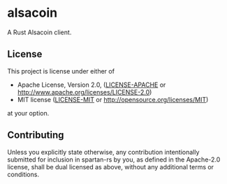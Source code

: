 # alsacoin

A Rust Alsacoin client.

## License

This project is license under either of

 * Apache License, Version 2.0, ([LICENSE-APACHE](LICENSE-APACHE) or
   http://www.apache.org/licenses/LICENSE-2.0)
 * MIT license ([LICENSE-MIT](LICENSE-MIT) or
   http://opensource.org/licenses/MIT)

at your option.

## Contributing

Unless you explicitly state otherwise, any contribution intentionally submitted for inclusion in spartan-rs by you, as defined in the Apache-2.0 license, shall be dual licensed as above, without any additional terms or conditions.
